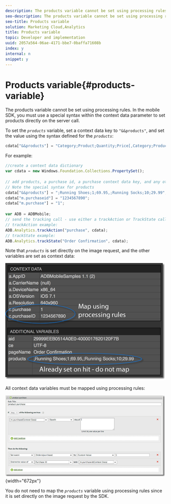 ```yaml
---
description: The products variable cannot be set using processing rules. In the mobile SDK, you must use a special syntax within the context data parameter to set products directly on the server call.
seo-description: The products variable cannot be set using processing rules. In the mobile SDK, you must use a special syntax within the context data parameter to set products directly on the server call.
seo-title: Products variable
solution: Marketing Cloud,Analytics
title: Products variable
topic: Developer and implementation
uuid: 2057a564-06ae-4171-bbe7-0baffa71608b
index: y
internal: n
snippet: y
---
```


# Products variable{#products-variable}

The products variable cannot be set using processing rules. In the mobile SDK, you must use a special syntax within the context data parameter to set products directly on the server call.

To set the *`products`* variable, set a context data key to `"&&products"`, and set the value using the syntax defined for the *`products`*:

```js
cdata["&&products"] = "Category;Product;Quantity;Price[,Category;Product;Quantity;Price]";
```

For example:

```js
//create a context data dictionary 
var cdata = new Windows.Foundation.Collections.PropertySet(); 
 
// add products, a purchase id, a purchase context data key, and any other data you want to collect. 
// Note the special syntax for products 
cdata["&&products"] = ";Running Shoes;1;69.95,;Running Socks;10;29.99"; 
cdata["m.purchaseid"] = "1234567890"; 
cdata["m.purchase"] = "1"; 
 
var ADB = ADBMobile; 
// send the tracking call - use either a trackAction or TrackState call. 
// trackAction example: 
ADB.Analytics.trackAction("purchase", cdata); 
// trackState example: 
ADB.Analytics.trackState("Order Confirmation", cdata);
```

Note that *`products`* is set directly on the image request, and the other variables are set as context data: 

![](assets/products-bloodhound.png)

All context data variables must be mapped using processing rules: 

![](assets/products-procrules.png){width="672px"}

You do not need to map the *`products`* variable using processing rules since it is set directly on the image request by the SDK. 
